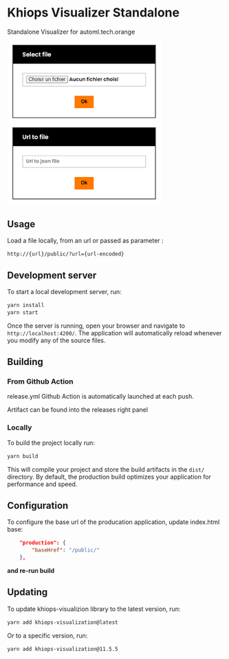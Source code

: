 # Khiops Visualizer Standalone

Standalone Visualizer for automl.tech.orange

<img src="https://raw.githubusercontent.com/KhiopsML/khiops-visualizer-standalone/refs/heads/main/doc/demo.png" width="360"/>

## Usage

Load a file locally, from an url or passed as parameter :

```
http://{url}/public/?url={url-encoded}
```

## Development server

To start a local development server, run:

```bash
yarn install
yarn start
```

Once the server is running, open your browser and navigate to `http://localhost:4200/`. The application will automatically reload whenever you modify any of the source files.

## Building

### From Github Action

release.yml Github Action is automatically launched at each push.

Artifact can be found into the releases right panel

### Locally

To build the project locally run:

```bash
yarn build
```

This will compile your project and store the build artifacts in the `dist/` directory. By default, the production build optimizes your application for performance and speed.

## Configuration

To configure the base url of the producation application, update index.html base:

```json
    "production": {
        "baseHref": "/public/"
    },
```

**and re-run build**

## Updating

To update khiops-visualizion library to the latest version, run:

```bash
yarn add khiops-visualization@latest
```
Or to a specific version, run:

```bash
yarn add khiops-visualization@11.5.5
```
